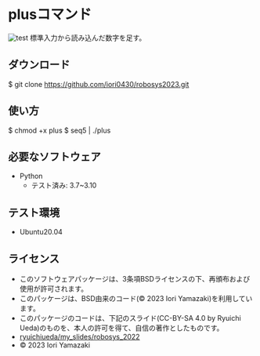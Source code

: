 # plusコマンド
![test](https://github.com/iori0430/robosys2023/actions/workflows/test.yml/badge.svg)
標準入力から読み込んだ数字を足す。
## ダウンロード
$ git clone <https://github.com/iori0430/robosys2023.git>
## 使い方      
$ chmod +x plus
$ seq5 | ./plus
## 必要なソフトウェア
* Python
  * テスト済み: 3.7~3.10
## テスト環境
* Ubuntu20.04
## ライセンス
* このソフトウェアパッケージは、3条項BSDライセンスの下、再頒布および使用が許可されます。
* このパッケージは、BSD由来のコード(© 2023 Iori Yamazaki)を利用しています。
* このパッケージのコードは、下記のスライド(CC-BY-SA 4.0 by Ryuichi Ueda)のものを、本人の許可を得て、自信の著作としたものです。
* [ryuichiueda/my_slides/robosys_2022](https://github.com/ryuichiueda/my_slides/tree/master/robosys_2022)
* © 2023 Iori Yamazaki

